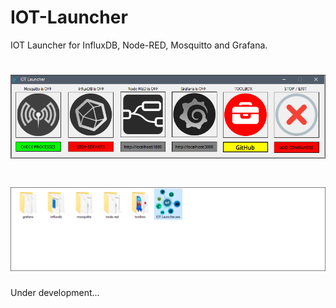 # IOT-Launcher
IOT Launcher  for InfluxDB, Node-RED, Mosquitto and Grafana.

<h1 align="center">
  <img alt="NextLevelWeek" title="#NextLevelWeek" src="https://github.com/MiguelRenato/IOT-Launcher/blob/main/screenshots/IOT%20Launcher.png" />
</h1>

<h1 align="center">
  <img alt="NextLevelWeek" title="#NextLevelWeek" src="https://github.com/MiguelRenato/IOT-Launcher/blob/main/screenshots/IOT_Launcher_Project.png" />
</h1>

Under development...




